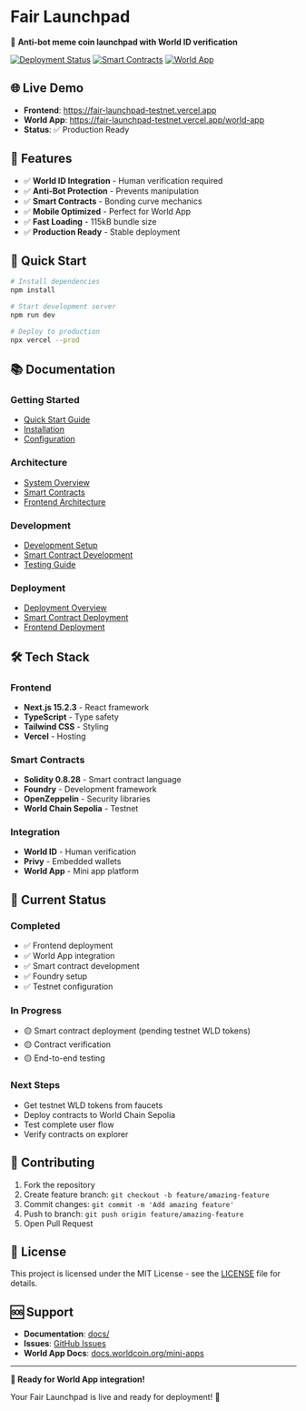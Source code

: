 # Fair Launchpad

🚀 **Anti-bot meme coin launchpad with World ID verification**

[![Deployment Status](https://img.shields.io/badge/Deployment-Production%20Ready-green)](https://fair-launchpad-testnet.vercel.app)
[![Smart Contracts](https://img.shields.io/badge/Smart%20Contracts-Testnet%20Ready-yellow)](https://sepolia.worldscan.org)
[![World App](https://img.shields.io/badge/World%20App-Integrated-blue)](https://fair-launchpad-testnet.vercel.app/world-app)

## 🌐 Live Demo

- **Frontend**: https://fair-launchpad-testnet.vercel.app
- **World App**: https://fair-launchpad-testnet.vercel.app/world-app
- **Status**: ✅ Production Ready

## 🎯 Features

- ✅ **World ID Integration** - Human verification required
- ✅ **Anti-Bot Protection** - Prevents manipulation
- ✅ **Smart Contracts** - Bonding curve mechanics
- ✅ **Mobile Optimized** - Perfect for World App
- ✅ **Fast Loading** - 115kB bundle size
- ✅ **Production Ready** - Stable deployment

## 🚀 Quick Start

```bash
# Install dependencies
npm install

# Start development server
npm run dev

# Deploy to production
npx vercel --prod
```

## 📚 Documentation

### **Getting Started**
- [Quick Start Guide](./docs/getting-started/quick-start.md)
- [Installation](./docs/getting-started/installation.md)
- [Configuration](./docs/getting-started/configuration.md)

### **Architecture**
- [System Overview](./docs/architecture/overview.md)
- [Smart Contracts](./docs/architecture/smart-contracts.md)
- [Frontend Architecture](./docs/architecture/frontend.md)

### **Development**
- [Development Setup](./docs/development/setup.md)
- [Smart Contract Development](./docs/development/smart-contracts.md)
- [Testing Guide](./docs/development/testing.md)

### **Deployment**
- [Deployment Overview](./docs/deployment/overview.md)
- [Smart Contract Deployment](./docs/deployment/contracts.md)
- [Frontend Deployment](./docs/deployment/frontend.md)

## 🛠️ Tech Stack

### **Frontend**
- **Next.js 15.2.3** - React framework
- **TypeScript** - Type safety
- **Tailwind CSS** - Styling
- **Vercel** - Hosting

### **Smart Contracts**
- **Solidity 0.8.28** - Smart contract language
- **Foundry** - Development framework
- **OpenZeppelin** - Security libraries
- **World Chain Sepolia** - Testnet

### **Integration**
- **World ID** - Human verification
- **Privy** - Embedded wallets
- **World App** - Mini app platform

## 🎯 Current Status

### **Completed**
- ✅ Frontend deployment
- ✅ World App integration
- ✅ Smart contract development
- ✅ Foundry setup
- ✅ Testnet configuration

### **In Progress**
- 🟡 Smart contract deployment (pending testnet WLD tokens)
- 🟡 Contract verification
- 🟡 End-to-end testing

### **Next Steps**
- Get testnet WLD tokens from faucets
- Deploy contracts to World Chain Sepolia
- Test complete user flow
- Verify contracts on explorer

## 🤝 Contributing

1. Fork the repository
2. Create feature branch: `git checkout -b feature/amazing-feature`
3. Commit changes: `git commit -m 'Add amazing feature'`
4. Push to branch: `git push origin feature/amazing-feature`
5. Open Pull Request

## 📄 License

This project is licensed under the MIT License - see the [LICENSE](LICENSE) file for details.

## 🆘 Support

- **Documentation**: [docs/](./docs/)
- **Issues**: [GitHub Issues](https://github.com/Gamas27/fair-launchpad-testnet/issues)
- **World App Docs**: [docs.worldcoin.org/mini-apps](https://docs.worldcoin.org/mini-apps)

---

**🚀 Ready for World App integration!** 

Your Fair Launchpad is live and ready for deployment! 🎯